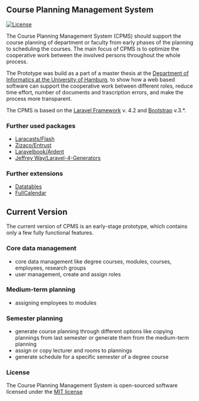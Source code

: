 ## Course Planning Management System
 [![License](https://poser.pugx.org/laravel/framework/license.png)](https://packagist.org/packages/laravel/framework)

The Course Planning Management System (CPMS) should support the course planning of department or faculty from early phases of the planning to scheduling the courses. The main focus of CPMS is to optimize the cooperative work between the involved persons throughout the whole process.

The Prototype was build as a part of a master thesis at the [Department of Informatics at the University of Hamburg](www.inf.uni-hamburg.de), to show how a web based software can support the cooperative work between different roles, reduce time effort, number of documents and trascription errors, and make the process more transparent.

The CPMS is based on the [Laravel Framework](http://laravel.com) v. 4.2 and [Bootstrap](https://github.com/twbs/bootstrap) v.3.*.
### Further used packages

- [Laracasts/Flash](https://github.com/laracasts/flash)
- [Zizaco/Entrust](https://github.com/zizaco/entrust)
- [Laravelbook/Ardent](https://github.com/laravelbook/ardent)
- [Jeffrey Way/Laravel-4-Generators](https://github.com/JeffreyWay/Laravel-4-Generators)

### Further extensions
- [Datatables](http://www.datatables.net/)
- [FullCalendar](http://fullcalendar.io/)

## Current Version

The current version of CPMS is an early-stage prototype, which contains only a few fully functional features.

### Core data management
- core data management like degree courses, modules, courses, employees, research groups
- user management, create and assign roles

### Medium-term planning
- assigning employees to modules

### Semester planning
-  generate course planning through different options like copying plannings from last semester or generate them from the medium-term planning
-  assign or copy lecturer and rooms to plannings
-  generate schedule for a specific semester of a degree course

### License

The Course Planning Management System is open-sourced software licensed under the [MIT license](http://opensource.org/licenses/MIT)

